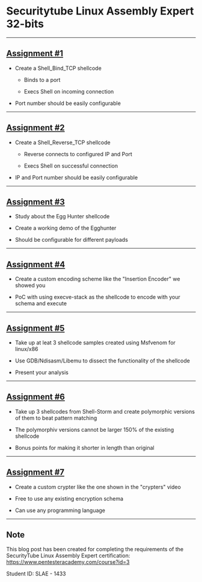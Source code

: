# Securitytube Linux Assembly Expert 32-bits

---------------------------------------------------

## [Assignment #1](https://github.com/ricardojoserf/slae/tree/master/ex1)

- Create a Shell_Bind_TCP shellcode

	- Binds to a port

	- Execs Shell on incoming connection

- Port number should be easily configurable


---------------------------------------------------


## [Assignment #2](https://github.com/ricardojoserf/slae/tree/master/ex2)

- Create a Shell_Reverse_TCP shellcode

	- Reverse connects to configured IP and Port

	- Execs Shell on successful connection

- IP and Port number should be easily configurable


---------------------------------------------------


## [Assignment #3](https://github.com/ricardojoserf/slae/tree/master/ex3)

- Study about the Egg Hunter shellcode

- Create a working demo of the Egghunter

- Should be configurable for different payloads


---------------------------------------------------


## [Assignment #4](https://github.com/ricardojoserf/slae/tree/master/ex4)

- Create a custom encoding scheme like the "Insertion Encoder" we showed you

- PoC with using execve-stack as the shellcode to encode with your schema and execute


---------------------------------------------------

## [Assignment #5](https://github.com/ricardojoserf/slae/tree/master/ex5)

- Take up at leat 3 shellcode samples created using Msfvenom for linux/x86

- Use GDB/Ndisasm/Libemu to dissect the functionality of the shellcode

- Present your analysis

---------------------------------------------------


## [Assignment #6](https://github.com/ricardojoserf/slae/tree/master/ex6)

- Take up 3 shellcodes from Shell-Storm and create polymorphic versions of them to beat pattern matching

- The polymorphiv versions cannot be larger 150% of the existing shellcode

- Bonus points for making it shorter in length than original


---------------------------------------------------


## [Assignment #7](https://github.com/ricardojoserf/slae/tree/master/ex7)

- Create a custom crypter like the one shown in the "crypters" video

- Free to use any existing encryption schema

- Can use any programming language


---------------------------------------------------


## Note

This blog post has been created for completing the requirements of the SecurityTube Linux Assembly Expert certification: https://www.pentesteracademy.com/course?id=3

Student ID: SLAE - 1433